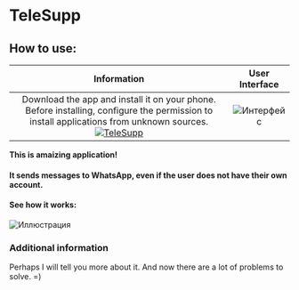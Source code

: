 # TeleSupp

## How to use:

| Information | User Interface |
| :------: | :------: |
| Download the app and install it on your phone. Before installing, configure the permission to install applications from unknown sources. [![TeleSupp](https://i.ibb.co/b19DPYZ/2021-07-14-00-57-06.png)](https://files.fm/f/nypjc7pcj ) | ![Интерфейс](https://i.ibb.co/h8XnD1F/interface-app.jpg) |

__This is amaizing application!__
#### It sends messages to WhatsApp, even if the user does not have their own account.
#### See how it works:

![Иллюстрация](https://i.ibb.co/Dr0yHq1/Message.jpg)

### Additional information

Perhaps I will tell you more about it. And now there are a lot of problems to solve. =)
